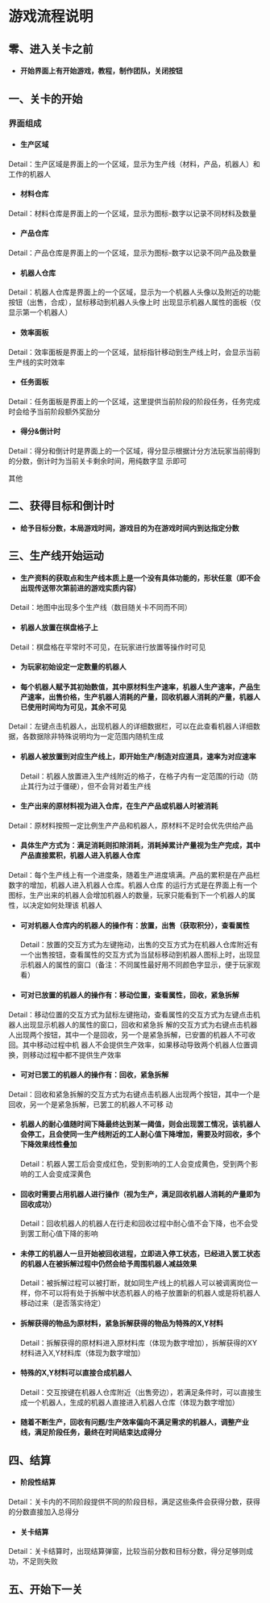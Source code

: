 # 游戏流程说明

## 零、进入关卡之前

- #### 开始界面上有开始游戏，教程，制作团队，关闭按钮

## 一、关卡的开始

### 界面组成

- #### 生产区域

​		Detail：生产区域是界面上的一个区域，显示为生产线（材料，产品，机器人）和工作的机器人

- #### 材料仓库

​		Detail：材料仓库是界面上的一个区域，显示为图标-数字以记录不同材料及数量

- #### 产品仓库

​		Detail：产品仓库是界面上的一个区域，显示为图标-数字以记录不同产品及数量

- #### 机器人仓库

​		Detail：机器人仓库是界面上的一个区域，显示为一个机器人头像以及附近的功能按钮（出售，合成），鼠标移动到机器人头像上时		出现显示机器人属性的面板（仅显示第一个机器人）

- #### 效率面板

​		Detail：效率面板是界面上的一个区域，鼠标指针移动到生产线上时，会显示当前生产线的实时效率

- #### 任务面板

​		Detail：任务面板是界面上的一个区域，这里提供当前阶段的阶段任务，任务完成时会给予当前阶段额外奖励分

- #### 得分&倒计时

​		Detail：得分和倒计时是界面上的一个区域，得分显示根据计分方法玩家当前得到的分数，倒计时为当前关卡剩余时间，用纯数字显		示即可

其他

## 二、获得目标和倒计时

- #### 	给予目标分数，本局游戏时间，游戏目的为在游戏时间内到达指定分数

## 三、生产线开始运动

- #### 	生产资料的获取点和生产线本质上是一个没有具体功能的，形状任意（即不会出现传送带次第前进的游戏实质内容）

​		Detail：地图中出现多个生产线（数目随关卡不同而不同）

- #### 机器人放置在棋盘格子上

​		Detail：棋盘格在平常时不可见，在玩家进行放置等操作时可见

- #### 为玩家初始设定一定数量的机器人

- #### 每个机器人赋予其初始数值，其中原材料生产速率，机器人生产速率，产品生产速率，出售价格，生产机器人消耗的产量，回收机器人消耗的产量，机器人已使用时间均为可见，其余不可见

​		Detail：左键点击机器人，出现机器人的详细数据栏，可以在此查看机器人详细数据，各数据除非特殊说明均为一定范围内随机生成

- #### 机器人被放置到对应生产线上，即开始生产/制造对应道具，速率为对应速率

  Detail：机器人放置进入生产线附近的格子，在格子内有一定范围的行动（防止其行为过于僵硬），但不会背对着生产线

- #### 生产出来的原材料视为进入仓库，在生产产品或机器人时被消耗

​		Detail：原材料按照一定比例生产产品和机器人，原材料不足时会优先供给产品

- #### 具体生产方式为：满足消耗则扣除消耗，消耗掉累计产量视为生产完成，其中产品直接累积，机器人进入机器人仓库

​		Detail：每个生产线上有一个进度条，随着生产进度填满。产品的累积是在产品栏数字的增加，机器人进入机器人仓库。机器人仓库		的运行方式是在界面上有一个图标，生产出来的机器人会增加机器人的数量，玩家只能看到下一个机器人的属性，以决定如何处理该		机器人

- #### 可对机器人仓库内的机器人的操作有：放置，出售（获取积分），查看属性

  Detail：放置的交互方式为左键拖动，出售的交互方式为在机器人仓库附近有一个出售按钮，查看属性的交互方式为当鼠标移动到机器人图标上时，出现显示机器人的属性的窗口（备注：不同属性最好用不同颜色字显示，便于玩家观看）

- #### 可对已放置的机器人的操作有：移动位置，查看属性，回收，紧急拆解

​		Detail：移动位置的交互方式为鼠标左键拖动，查看属性的交互方式为左键点击机器人出现显示机器人的属性的窗口，回收和紧急拆		解的交互方式为右键点击机器人出现两个按钮，其中一个是回收，另一个是紧急拆解，已安置的机器人不可收回。其中移动过程中机		器人不会提供生产效率，如果移动导致两个机器人位置调换，则移动过程中都不提供生产效率

- #### 可对已罢工的机器人的操作有：回收，紧急拆解

​		Detail：回收和紧急拆解的交互方式为右键点击机器人出现两个按钮，其中一个是回收，另一个是紧急拆解，已罢工的机器人不可移		动

- #### 机器人的耐心值随时间下降最终达到某一阈值，则会出现罢工情况，该机器人会停工，且会使同一生产线附近的工人耐心值下降增加，需要及时回收，多个下降效果线性叠加

  Detail：机器人罢工后会变成红色，受到影响的工人会变成黄色，受到两个影响的工人会变成深黄色

- #### 回收时需要占用机器人进行操作（视为生产，满足回收机器人消耗的产量即为回收成功）

  Detail：回收机器人的机器人在行走和回收过程中耐心值不会下降，也不会受到罢工耐心值下降的影响

- #### 未停工的机器人一旦开始被回收进程，立即进入停工状态，已经进入罢工状态的机器人在被拆解过程中仍然会给予周围机器人减益效果

  Detail：被拆解过程可以被打断，就如同生产线上的机器人可以被调离岗位一样，你不可以将有处于拆解中状态机器人的格子放置新的机器人或是将机器人移动过来（是否落实待定）

- #### 拆解获得的物品为原材料，紧急拆解获得的物品为特殊的X,Y材料

  Detail：拆解获得的原材料进入原材料库（体现为数字增加），拆解获得的XY材料进入X,Y材料库（体现为数字增加）

- #### 特殊的X,Y材料可以直接合成机器人

  Detail：交互按键在机器人仓库附近（出售旁边），若满足条件时，可以直接生成一个机器人，生成的机器人直接进入机器人仓库（体现为数字增加）

- #### 随着不断生产，回收有问题/生产效率偏向不满足需求的机器人，调整产业线，满足阶段任务，最终在时间结束达成得分

## 四、结算

- #### 阶段性结算

​		Detail：关卡内的不同阶段提供不同的阶段目标，满足这些条件会获得分数，获得的分数直接加入总得分

- #### 关卡结算

​		Detail：关卡结算时，出现结算弹窗，比较当前分数和目标分数，得分足够则成功，不足则失败

## 五、开始下一关